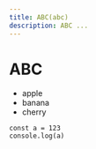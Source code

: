 ```yaml
---
title: ABC(abc)
description: ABC ...
---
```


# ABC

- apple
- banana
- cherry


```heropy
const a = 123
console.log(a)
```